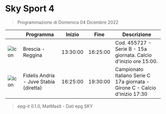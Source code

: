 # Sky Sport 4
> Programmazione di Domenica 04 Dicembre 2022

||Programma|Inizio|Fine|Descrizione|
|---|---|---|---|---|
|![Icon](https://guidatv.sky.it/uuid/3f6fa55d-0ef2-46fe-b925-895e7cff50f5/cover?md5ChecksumParam=560ca046d98986addc4a7af1112d492e)|Brescia - Reggina|13:30:00|16:25:00|Cod. 455727 - Serie B - 15a giornata. Calcio d&#039;inizio ore 15:00.
|![Icon](https://guidatv.sky.it/uuid/e8a032cf-9aee-42f5-a626-b50478c31884/cover?md5ChecksumParam=99496da3c07f80d14d55044b8b9edb52)|Fidelis Andria - Juve Stabia (diretta)|16:25:00|19:30:00|Campionato Italiano Serie C 17a giornata - Girone C - Calcio d&#039;inizio 17:30



 > epg-it 0.1.0, MatMasIt - Dati epg SKY
